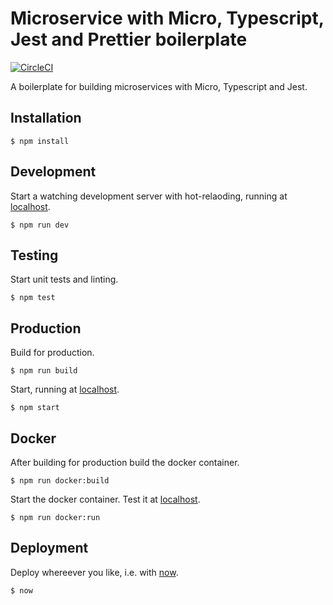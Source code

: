 # Microservice with Micro, Typescript, Jest and Prettier boilerplate

[![CircleCI](https://circleci.com/gh/nerdsofalltrades/micro-typescript-jest-prettier-boilerplate.svg?style=svg)](https://circleci.com/gh/nerdsofalltrades/micro-typescript-jest-prettier-boilerplate)

A boilerplate for building microservices with Micro, Typescript and Jest.

## Installation

```
$ npm install
```

## Development

Start a watching development server with hot-relaoding, running at [localhost](http://localhost:3000).

```
$ npm run dev
```

## Testing

Start unit tests and linting.

```
$ npm test
```

## Production

Build for production.

```
$ npm run build
```

Start, running at [localhost](http://localhost:3000).

```
$ npm start
```

## Docker

After building for production build the docker container.

```
$ npm run docker:build
```

Start the docker container. Test it at [localhost](http://localhost:7878).

```
$ npm run docker:run
```

## Deployment

Deploy whereever you like, i.e. with [now](https://zeit.co/now).

```
$ now
```
